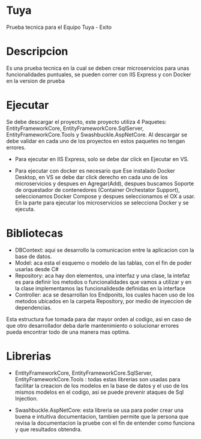# Tuya
Prueba tecnica para el Equipo Tuya - Exito

# Descripcion

Es una prueba tecnica en la cual se deben crear microservicios para unas funcionalidades puntuales, se pueden correr con IIS Express y con Docker en la version de prueba

# Ejecutar

Se debe descargar el proyecto, este proyecto utiliza 4 Paquetes: EntityFrameworkCore, EntityFrameworkCore.SqlServer, EntityFrameworkCore.Tools y Swashbuckle.AspNetCore.
Al descargar se debe validar en cada uno de los proyectos en estos paquetes no tengan errores.

- Para ejecutar en IIS Express, solo se debe dar click en Ejecutar en VS.

- Para ejecutar con docker es necesario que Ese instalado Docker Desktop, en VS se debe dar click derecho en cada uno de los microservicios y despues en Agregar(Add), despues buscamos Soporte de orquestador de contenedores (Container Orchestator Support), seleccionamos Docker Compose y despues seleccionamos el OX a usar.  En la parte para ejecutar los microservicios se selecciona Docker y se ejecuta.

# Bibliotecas

- DBContext: aqui se desarrollo la comunicacion entre la aplicacion con la base de datos.
- Model: aca esta el esquemo o modelo de las tablas, con el fin de poder usarlas desde C#
- Repository: aca hay don elementos, una interfaz y una clase, la intefaz es para definir los metodos o funcionalidades que vamos a utilizar y en la clase implementamos las funcionalidesde definidas en la interface
- Controller: aca se desarrollan los Endponits, los cuales hacen uso de los metodos ubicados en la carpeta Repository, por medio de inyeccion de dependencias.

Esta estructura fue tomada para dar mayor orden al codigo, asi en caso de que otro desarrollador deba darle mantenimiento o solucionar errores pueda encontrar todo de una manera mas optima.

# Librerias

- EntityFrameworkCore, EntityFrameworkCore.SqlServer, EntityFrameworkCore.Tools : todas estas librerias son usadas para facilitar la creacion de los modelos en la base de datos y el uso de los mismos modelos en el codigo, asi se puede prevenir ataques de Sql Injection.

- Swashbuckle.AspNetCore: esta libreria se usa para poder crear una buena e intuitiva documentacion, tambien permite que la persona que revisa la documentacion la pruebe con el fin de entender como funciona y que resultados obtendra.
